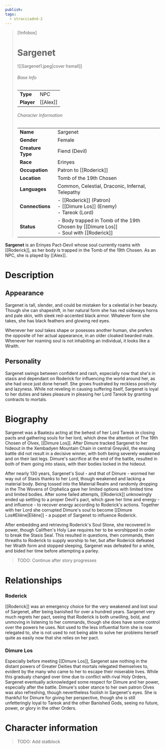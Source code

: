 ```yaml
---
publish: 
tags:
  - stracciadnd-2
---
```

> [!infobox]  
> # Sargenet 
> ![[Sargenet1.jpeg|cover hsmall]]  
> ###### Base Info
> | | |  
> |---|---|  
> | **Type** | NPC |
> | **Player** | [[Alex]] |
> ###### Character Information  
> | | |  
> |---|---|  
> | **Name** | Sargenet |
> | **Gender** | Female | 
> | **Creature Type** | Fiend (Devil) |
> | **Race** | Erinyes |  
> | **Occupation** | Patron to [[Roderick]] |  
> | **Location** | Tomb of the 19th Chosen |
> | **Languages** | Common, Celestial, Draconic, Infernal, Telepathy |
> | **Connections** | - [[Roderick]] (Patron)<br>- [[Dimure Los]] (Enemy)<br> - Tareok (Lord) |
> | **Status** | - Body trapped in Tomb of the 19th Chosen by [[Dimure Los]]<br>- Soul with [[Roderick]] |

**Sargenet** is an Erinyes Pact-Devil whose soul currently roams with [[Roderick]], as her body is trapped in the Tomb of the 19th Chosen. As an NPC, she is played by [[Alex]].
# Description
## Appearance
Sargenet is tall, slender, and could be mistaken for a celestial in her beauty. Though she can shapeshift, in her natural form she has red sideways horns and pale skin, with sleek red-accented black armor. Whatever form she takes, she has black feathers and glowing red eyes.

Whenever her soul takes shape or posesses another human, she prefers the opposite of her actual appearance, in an older cloaked bearded male. Whenever her roaming soul is not inhabiting an individual, it looks like a Wraith.
## Personality
Sargenet swings between confident and rash, especially now that she's in stasis and dependant on Roderick for influencing the world around her, as she had once just done herself. She grows frustrated by reckless positivity and lazyness. While not reveling in causing suffering itself, Sargenet is loyal to her duties and takes pleasure in pleasing her Lord Tareok by granting contracts to mortals. 
# Biography
Sargenet was a Baatezu acting at the behest of her Lord Tareok in closing pacts and gathering souls for her lord, which drew the attention of The 19th Chosen of Olvex, [[Dimure Los]]. After Dimure tracked Sargenet to her hideout in the Xembadyen Mountain Chain in central Greyskil, the ensuing battle did not result in a decisive winner, with both being severely weakened and on their last legs. Dimure's sacrifice at the end of the battle, resulted in both of them going into stasis, with their bodies locked in the hideout. 

After nearly 130 years, Sargenet's Soul - and that of Dimure - wormed her way out of Stasis thanks to her Lord, though weakened and lacking a material body. Being tossed into the Material Realm and randomly dropping in the The Wovens of Orphelica gave her limited options with limited time and limited bodies. After some failed attempts, [[Roderick]] unknowingly ended up settling to a proper Devil's pact, which gave her time and energy - and influence - to recover energy according to Roderick's actions. Together with her Lord she corrupted Dimure's soul to become [[Dimure Los#Eliëne|Eliëne]] - a puppet of Sargenet to influence Roderick.

After embedding and retrieving Roderick's Soul Stone, she recovered in power, though Califhen's Holy Law requires her to be worshipped in order to break the Stasis Seal. This resulted in questions, then commands, then threaths to Roderick to supply worship to her, but after Roderick defeated her Wraith form and stopped sleeping, Sargenet was defeated for a while, and bided her time before attempting a parley.

> TODO: Continue after story progresses
# Relationships
### Roderick
[[Roderick]] was an emergency choice for the very weakened and lost soul of Sargenet, after being banished for over a hundred years. Sargenet very much regrets her pact, seeing that Roderick is both unwilling, bold, and unmoving in listening to her commands, though she does have some control over the powers he uses. Not used to the less influential form she is now relegated to, she is not used to not being able to solve her problems herself quite as easily now that she relies on her pact.
### Dimure Los
Especially before meeting [[Dimure Los]], Sargenet saw nothing in the distant powers of Greater Deities that mortals relegated themselves to, evident by the many who came to her to escape their miserable lives. While this gradualy changed over time due to conflict with rival Holy Orders, Sargenet eventually acknowledged some respect for Dimure and her power, especially after the battle. Dimure's sober stance to her own patron Olvex was also refreshing, though nevertheless foolish in Sargenet's eyes. She is thankful for Dimure for giving her perspective, though she is still unfetteringly loyal to Tareok and the other Banished Gods, seeing no future, power, or glory in the other Orders.
# Character information
> TODO: Add statblock